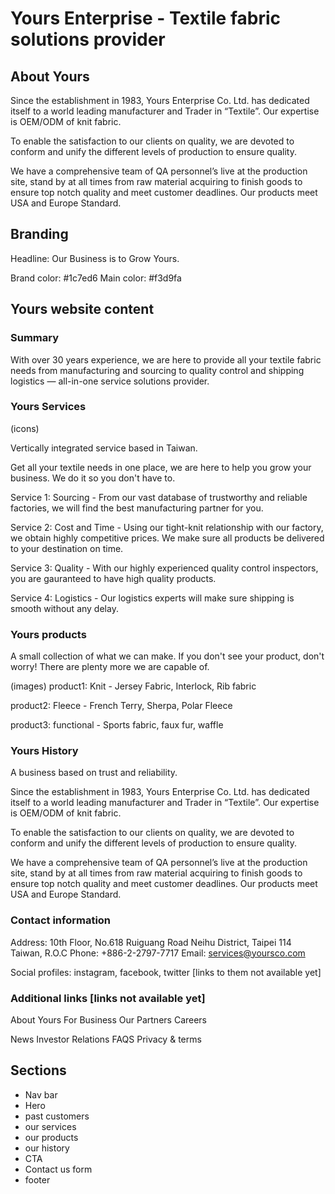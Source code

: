 # Yours Enterprise - Textile fabric solutions provider

## About Yours

Since the establishment in 1983, Yours Enterprise Co. Ltd. has dedicated itself to a world leading manufacturer and Trader in “Textile”. Our expertise is OEM/ODM of knit fabric.

To enable the satisfaction to our clients on quality, we are devoted to conform and unify the different levels of production to ensure quality.

We have a comprehensive team of QA personnel’s live at the production site, stand by at all times from raw material acquiring to finish goods to ensure top notch quality and meet customer deadlines. Our products meet USA and Europe Standard.

## Branding

Headline: Our Business is to Grow Yours.

Brand color: #1c7ed6
Main color: #f3d9fa

## Yours website content

### Summary

With over 30 years experience, we are here to provide all your textile fabric needs from manufacturing and sourcing to quality control and shipping logistics &mdash; all-in-one service solutions provider.

### Yours Services

(icons)

Vertically integrated service based in Taiwan.

Get all your textile needs in one place, we are here to help you grow your business. We do it so you don't have to.

Service 1: Sourcing - From our vast database of trustworthy and reliable factories, we will find the best manufacturing partner for you.

Service 2: Cost and Time - Using our tight-knit relationship with our factory, we obtain highly competitive prices. We make sure all products be delivered to your destination on time.

Service 3: Quality - With our highly experienced quality control inspectors, you are gauranteed to have high quality products.

Service 4: Logistics - Our logistics experts will make sure shipping is smooth without any delay.

### Yours products

A small collection of what we can make. If you don't see your product, don't worry! There are plenty more we are capable of.

(images)
product1: Knit - Jersey Fabric, Interlock, Rib fabric

product2: Fleece - French Terry, Sherpa, Polar Fleece

product3: functional - Sports fabric, faux fur, waffle

### Yours History

A business based on trust and reliability.

Since the establishment in 1983, Yours Enterprise Co. Ltd. has dedicated itself to a world leading manufacturer and Trader in “Textile”. Our expertise is OEM/ODM of knit fabric.

To enable the satisfaction to our clients on quality, we are devoted to conform and unify the different levels of production to ensure quality.

We have a comprehensive team of QA personnel’s live at the production site, stand by at all times from raw material acquiring to finish goods to ensure top notch quality and meet customer deadlines. Our products meet USA and Europe Standard.

### Contact information

Address: 10th Floor, No.618 Ruiguang Road Neihu District, Taipei 114 Taiwan, R.O.C
Phone: +886-2-2797-7717
Email: services@yoursco.com

Social profiles: instagram, facebook, twitter [links to them not available yet]

### Additional links [links not available yet]

About Yours
For Business
Our Partners
Careers

News
Investor Relations
FAQS
Privacy & terms

## Sections

- Nav bar
- Hero
- past customers
- our services
- our products
- our history
- CTA
- Contact us form
- footer
